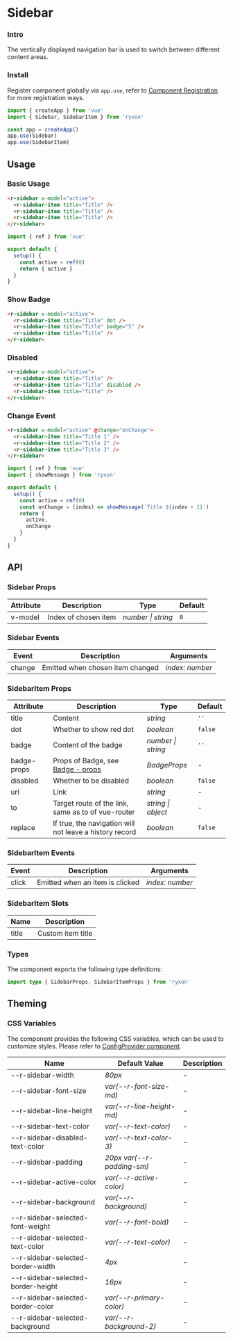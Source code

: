 # Sidebar

### Intro

The vertically displayed navigation bar is used to switch between different content areas.

### Install

Register component globally via `app.use`, refer to [Component Registration](#/en-US/advanced-usage#zu-jian-zhu-ce) for more registration ways.

```js
import { createApp } from 'vue'
import { Sidebar, SidebarItem } from 'ryxon'

const app = createApp()
app.use(Sidebar)
app.use(SidebarItem)
```

## Usage

### Basic Usage

```html
<r-sidebar v-model="active">
  <r-sidebar-item title="Title" />
  <r-sidebar-item title="Title" />
  <r-sidebar-item title="Title" />
</r-sidebar>
```

```js
import { ref } from 'vue'

export default {
  setup() {
    const active = ref(0)
    return { active }
  }
}
```

### Show Badge

```html
<r-sidebar v-model="active">
  <r-sidebar-item title="Title" dot />
  <r-sidebar-item title="Title" badge="5" />
  <r-sidebar-item title="Title" />
</r-sidebar>
```

### Disabled

```html
<r-sidebar v-model="active">
  <r-sidebar-item title="Title" />
  <r-sidebar-item title="Title" disabled />
  <r-sidebar-item title="Title" />
</r-sidebar>
```

### Change Event

```html
<r-sidebar v-model="active" @change="onChange">
  <r-sidebar-item title="Title 1" />
  <r-sidebar-item title="Title 2" />
  <r-sidebar-item title="Title 3" />
</r-sidebar>
```

```js
import { ref } from 'vue'
import { showMessage } from 'ryxon'

export default {
  setup() {
    const active = ref(0)
    const onChange = (index) => showMessage(`Title ${index + 1}`)
    return {
      active,
      onChange
    }
  }
}
```

## API

### Sidebar Props

| Attribute | Description          | Type               | Default |
| --------- | -------------------- | ------------------ | ------- |
| v-model   | Index of chosen item | _number \| string_ | `0`     |

### Sidebar Events

| Event  | Description                      | Arguments       |
| ------ | -------------------------------- | --------------- |
| change | Emitted when chosen item changed | _index: number_ |

### SidebarItem Props

| Attribute | Description | Type | Default |
| --- | --- | --- | --- |
| title | Content | _string_ | `''` |
| dot | Whether to show red dot | _boolean_ | `false` |
| badge | Content of the badge | _number \| string_ | `''` |
| badge-props | Props of Badge, see [Badge - props](#/en-US/badge#props) | _BadgeProps_ | - |
| disabled | Whether to be disabled | _boolean_ | `false` |
| url | Link | _string_ | - |
| to | Target route of the link, same as to of vue-router | _string \| object_ | - |
| replace | If true, the navigation will not leave a history record | _boolean_ | `false` |

### SidebarItem Events

| Event | Description                     | Arguments       |
| ----- | ------------------------------- | --------------- |
| click | Emitted when an item is clicked | _index: number_ |

### SidebarItem Slots

| Name  | Description       |
| ----- | ----------------- |
| title | Custom item title |

### Types

The component exports the following type definitions:

```ts
import type { SidebarProps, SidebarItemProps } from 'ryxon'
```

## Theming

### CSS Variables

The component provides the following CSS variables, which can be used to customize styles. Please refer to [ConfigProvider component](#/en-US/config-provider).

| Name | Default Value | Description |
| --- | --- | --- |
| --r-sidebar-width | _80px_ | - |
| --r-sidebar-font-size | _var(--r-font-size-md)_ | - |
| --r-sidebar-line-height | _var(--r-line-height-md)_ | - |
| --r-sidebar-text-color | _var(--r-text-color)_ | - |
| --r-sidebar-disabled-text-color | _var(--r-text-color-3)_ | - |
| --r-sidebar-padding | _20px var(--r-padding-sm)_ | - |
| --r-sidebar-active-color | _var(--r-active-color)_ | - |
| --r-sidebar-background | _var(--r-background)_ | - |
| --r-sidebar-selected-font-weight | _var(--r-font-bold)_ | - |
| --r-sidebar-selected-text-color | _var(--r-text-color)_ | - |
| --r-sidebar-selected-border-width | _4px_ | - |
| --r-sidebar-selected-border-height | _16px_ | - |
| --r-sidebar-selected-border-color | _var(--r-primary-color)_ | - |
| --r-sidebar-selected-background | _var(--r-background-2)_ | - |
